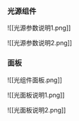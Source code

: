### 光源组件
![[光源参数说明1.png]]

![[光源参数说明2.png]]

### 面板
![[光组件面板.png]]

![[光面板说明1.png]]

![[光面板说明2.png]]